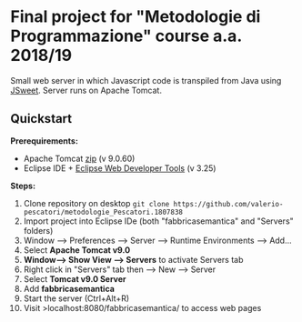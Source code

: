 # Final project for "Metodologie di Programmazione" course a.a. 2018/19

Small web server in which Javascript code is transpiled from Java using [JSweet](https://github.com/cincheo/jsweet).
Server runs on Apache Tomcat.

## Quickstart
**Prerequirements:**
- Apache Tomcat [zip](https://tomcat.apache.org/download-90.cgi) (v 9.0.60)
- Eclipse IDE + [Eclipse Web Developer Tools](https://marketplace.eclipse.org/content/eclipse-web-developer-tools-0) (v 3.25)

**Steps:**
1. Clone repository on desktop `git clone https://github.com/valerio-pescatori/metodologie_Pescatori.1807838`
3. Import project into Eclipse IDe (both "fabbricasemantica" and "Servers" folders)
4. Window --> Preferences --> Server --> Runtime Environments --> Add...
5. Select **Apache Tomcat v9.0**
6. **Window--> Show View --> Servers** to activate Servers tab
7. Right click in "Servers" tab then --> New --> Server
8. Select **Tomcat v9.0 Server**
9. Add **fabbricasemantica**
10. Start the server (Ctrl+Alt+R)
11. Visit >localhost:8080/fabbricasemantica/ to access web pages
